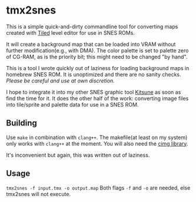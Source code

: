 # tmx2snes
This is a simple quick-and-dirty commandline tool for converting maps created with [Tiled](https://github.com/bjorn/tiled) level editor for use in SNES ROMs.

It will create a background map that can be loaded into VRAM without further modification(e.g., with DMA). The color palette is set to palette zero of CG-RAM, as is the priority bit; this might need to be changed "by hand".

This is a tool I wrote quickly out of laziness for loading background maps in homebrew SNES ROM. It is unoptimized and there are no sanity checks. *Please be careful and use at own discretion.*

I hope to integrate it into my other SNES graphic tool [Kitsune](https://github.com/georgjz/kitsune) as soon as find the time for it. It does the other half of the work: converting image files into tile/sprite and palette data for use in a SNES ROM.

## Building
Use `make` in combination with `clang++`. The makefile(at least on my system) only works with `clang++` at the moment. You will also need the [cimg library](http://cimg.eu).

It's inconvenient but again, this was written out of laziness.

## Usage
`tmx2snes -f input.tmx -o output.map`
Both flags `-f` and `-o` are needed, else tmx2snes will not execute.
